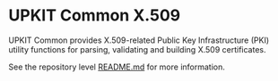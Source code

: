 # UPKIT Common X.509

UPKIT Common provides X.509-related Public Key Infrastructure (PKI) utility
functions for parsing, validating and building X.509 certificates.

See the repository level [README.md](../README.md) for more information.
